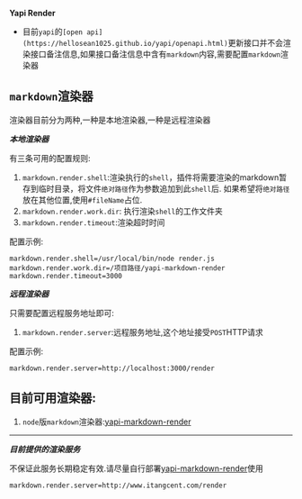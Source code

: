 **Yapi Render**

- 目前`yapi`的`[open api](https://hellosean1025.github.io/yapi/openapi.html)`更新接口并不会渲染接口备注信息,如果接口备注信息中含有`markdown`内容,需要配置`markdown`渲染器

## `markdown`渲染器

渲染器目前分为两种,一种是本地渲染器,一种是远程渲染器

***本地渲染器***

有三条可用的配置规则:
1. `markdown.render.shell`:渲染执行的`shell`，插件将需要渲染的markdown暂存到临时目录，将文件`绝对路径`作为参数追加到此`shell`后.
如果希望将`绝对路径`放在其他位置,使用`#fileName`占位.
2. `markdown.render.work.dir`: 执行渲染`shell`的工作文件夹
3. `markdown.render.timeout`:渲染超时时间

配置示例:
```properties
markdown.render.shell=/usr/local/bin/node render.js
markdown.render.work.dir=/项目路径/yapi-markdown-render
markdown.render.timeout=3000
```

***远程渲染器***

只需要配置远程服务地址即可:
1. `markdown.render.server`:远程服务地址,这个地址接受`POST`HTTP请求

配置示例:
```properties
markdown.render.server=http://localhost:3000/render
```

## 目前可用渲染器:

1. `node`版`markdown`渲染器:[yapi-markdown-render](https://github.com/easyyapi/yapi-markdown-render)

---

***目前提供的渲染服务***

不保证此服务长期稳定有效.请尽量自行部署[yapi-markdown-render](https://github.com/easyyapi/yapi-markdown-render)使用

```properties
markdown.render.server=http://www.itangcent.com/render
```